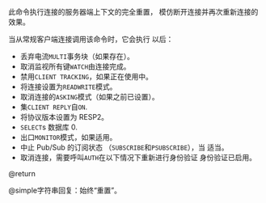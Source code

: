 此命令执行连接的服务器端上下文的完全重置，
模仿断开连接并再次重新连接的效果。

当从常规客户端连接调用该命令时，它会执行
以后：

*   丢弃电流`MULTI`事务块（如果存在）。
*   取消监视所有键`WATCH`由连接完成。
*   禁用`CLIENT TRACKING`，如果正在使用中。
*   将连接设置为`READWRITE`模式。
*   取消连接的`ASKING`模式（如果之前已设置）。
*   集`CLIENT REPLY`自`ON`.
*   将协议版本设置为 RESP2。
*   `SELECT`s 数据库 0.
*   出口`MONITOR`模式，如果适用。
*   中止 Pub/Sub 的订阅状态 （`SUBSCRIBE`和`PSUBSCRIBE`），当
    适当。
*   取消连接，需要呼叫`AUTH`在以下情况下重新进行身份验证
    身份验证已启用。

@return

@simple字符串回复：始终“重置”。
